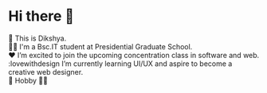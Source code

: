 # Hi there 👋

<!--
**Sht-Dikshya/Sht-Dikshya** is a ✨ _special_ ✨ repository because its `README.md` (this file) appears on your GitHub profile.

Here are some ideas to get you started:-->

👧 This is Dikshya.<br>
🧑‍🎓 I'm a Bsc.IT student at Presidential Graduate School.<br>
❤️ I’m excited to join the upcoming concentration class in software and web.<br>
:lovewithdesign I’m currently learning UI/UX and aspire to become a creative web designer.<br>
🏅 Hobby 🧑‍🍳

